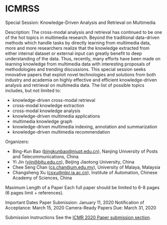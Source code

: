 # ICMRSS
Special Session:  Knowledge-Driven Analysis and Retrieval on Multimedia

Description:
 The cross-modal analysis and retrieval has continued to be one of the hot topics in multimedia research. Beyond the traditional data-driven methods which handle tasks by directly learning from multimedia data, more and more researchers realize that the knowledge extracted from either internal dataset or external input can greatly benefit to deep understanding of the data. Thus, recently, many efforts have been made on learning knowledge from multimedia data with interesting proposals of methodologies and trending discussions. 
  This special session seeks innovative papers that exploit novel technologies and solutions from both industry and academia on highly effective and efficient knowledge-driven analysis and retrieval on multimedia data. The list of possible topics includes, but not limited to:
 
- knowledge-driven cross-modal retrieval
- cross-modal knowledge extraction
- cross-modal knowledge analysis
- knowledge-driven multimedia applications
- multimedia knowledge graph
- knowledge-driven multimedia indexing, annotation and summarization
- knowledge-driven multimedia recommendation

Organizers:
- Bing-Kun Bao (bingkunbao@njupt.edu.cn), Nanjing University of Posts and Telecommunications, China
- Yi Jin (yjin@bjtu.edu.cn), Beijing Jiaotong University, China
- Chee Seng Chan (cs.chan@um.edu.my), University of Malaya, Malaysia
- Changsheng Xu (csxu@nlpr.ia.ac.cn), Institute of Automation, Chinese Academy of Sciences, China

Maximum Length of a Paper
Each full paper should be limited to 6-8 pages (6 pages limit + references).

Important Dates
Paper Submission: January 11, 2020
Notification of Acceptance: March 15, 2020
Camera-Ready Papers Due: March 31, 2020

Submission Instructions
See the [ICMR 2020 Paper submission section](http://icmr2020.org/authors.html#submit).
